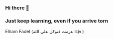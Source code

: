 ### Hi there 👋
### Just keep learning, even if you arrive torn 
Elham Fadel (فإذا عزمت فتوكل على الله )


